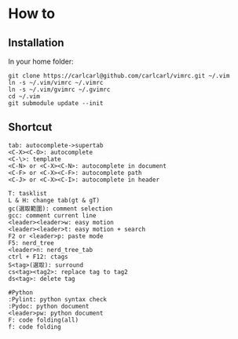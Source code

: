 # How to #

## Installation ##
In your home folder:

	git clone https://carlcarl@github.com/carlcarl/vimrc.git ~/.vim
	ln -s ~/.vim/vimrc ~/.vimrc
	ln -s ~/.vim/gvimrc ~/.gvimrc
	cd ~/.vim
	git submodule update --init

## Shortcut ##

	tab: autocomplete->supertab
	<C-X><C-O>: autocomplete
	<C-\>: template
	<C-N> or <C-X><C-N>: autocomplete in document
	<C-F> or <C-X><C-F>: autocomplete path
	<C-J> or <C-X><C-I>: autocomplete in header

	T: tasklist
	L & H: change tab(gt & gT)
	gc(選取範圍): comment selection
	gcc: comment current line
	<leader><leader>w: easy motion
	<leader><leader>t: easy motion + search
	F2 or <leader>p: paste mode
	F5: nerd_tree
	<leader>n: nerd_tree_tab
	ctrl + F12: ctags
	S<tag>(選取): surround
	cs<tag><tag2>: replace tag to tag2
	ds<tag>: delete tag

	#Python
	:Pylint: python syntax check
	:Pydoc: python document
	<leader>pw: python document
	F: code folding(all)
	f: code folding

